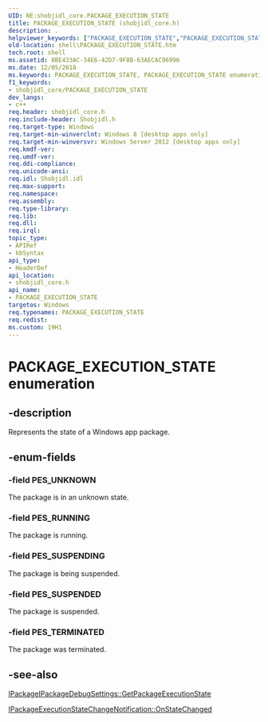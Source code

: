 ```yaml
---
UID: NE:shobjidl_core.PACKAGE_EXECUTION_STATE
title: PACKAGE_EXECUTION_STATE (shobjidl_core.h)
description: .helpviewer_keywords: ["PACKAGE_EXECUTION_STATE","PACKAGE_EXECUTION_STATE enumeration [Windows Shell]","PES_RUNNING","PES_SUSPENDED","PES_SUSPENDING","PES_TERMINATED","PES_UNKNOWN","shell.PACKAGE_EXECUTION_STATE","shobjidl_core/PACKAGE_EXECUTION_STATE","shobjidl_core/PES_RUNNING","shobjidl_core/PES_SUSPENDED","shobjidl_core/PES_SUSPENDING","shobjidl_core/PES_TERMINATED","shobjidl_core/PES_UNKNOWN"]
old-location: shell\PACKAGE_EXECUTION_STATE.htm
tech.root: shell
ms.assetid: 8BE433AC-34E6-42D7-9F8B-63AECAC96996
ms.date: 12/05/2018
ms.keywords: PACKAGE_EXECUTION_STATE, PACKAGE_EXECUTION_STATE enumeration [Windows Shell], PES_RUNNING, PES_SUSPENDED, PES_SUSPENDING, PES_TERMINATED, PES_UNKNOWN, shell.PACKAGE_EXECUTION_STATE, shobjidl_core/PACKAGE_EXECUTION_STATE, shobjidl_core/PES_RUNNING, shobjidl_core/PES_SUSPENDED, shobjidl_core/PES_SUSPENDING, shobjidl_core/PES_TERMINATED, shobjidl_core/PES_UNKNOWN
f1_keywords:
- shobjidl_core/PACKAGE_EXECUTION_STATE
dev_langs:
- c++
req.header: shobjidl_core.h
req.include-header: Shobjidl.h
req.target-type: Windows
req.target-min-winverclnt: Windows 8 [desktop apps only]
req.target-min-winversvr: Windows Server 2012 [desktop apps only]
req.kmdf-ver: 
req.umdf-ver: 
req.ddi-compliance: 
req.unicode-ansi: 
req.idl: Shobjidl.idl
req.max-support: 
req.namespace: 
req.assembly: 
req.type-library: 
req.lib: 
req.dll: 
req.irql: 
topic_type:
- APIRef
- kbSyntax
api_type:
- HeaderDef
api_location:
- shobjidl_core.h
api_name:
- PACKAGE_EXECUTION_STATE
targetos: Windows
req.typenames: PACKAGE_EXECUTION_STATE
req.redist: 
ms.custom: 19H1
---
```


# PACKAGE_EXECUTION_STATE enumeration


## -description

Represents the state of a Windows app package.



## -enum-fields




### -field PES_UNKNOWN

The package is in an unknown state.

### -field PES_RUNNING

The package is running.


### -field PES_SUSPENDING

The package is being suspended.

### -field PES_SUSPENDED

The package is suspended.

### -field PES_TERMINATED

The package was terminated.

## -see-also

<a href="https://docs.microsoft.com/windows/desktop/api/shobjidl_core/nf-shobjidl_core-ipackagedebugsettings-getpackageexecutionstate">IPackageIPackageDebugSettings::GetPackageExecutionState</a>

<a href="https://docs.microsoft.com/windows/desktop/api/shobjidl_core/nf-shobjidl_core-ipackageexecutionstatechangenotification-onstatechanged">IPackageExecutionStateChangeNotification::OnStateChanged</a>
